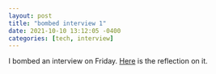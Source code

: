 ```yaml
---
layout: post
title: "bombed interview 1"
date: 2021-10-10 13:12:05 -0400
categories: [tech, interview]
---
```


I bombed an interview on Friday. [Here](https://github.com/VietThan/LeetCodeSolutions/tree/master/Saks) is the reflection on it.